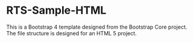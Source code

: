 # RTS-Sample-HTML

This is a Bootstrap 4 template designed from the Bootstrap Core project. 
The file structure is designed for an HTML 5 project.
